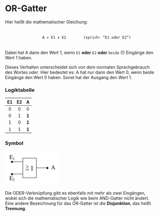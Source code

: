 
<style>
pre{
 text-align:center;
 padding:20px;
}
</style>


#  OR-Gatter

Hier heißt die mathematischer Gleichung:



```
     A = E1 ∨ E2		(sprich: “E1 oder E2“)

```

Dabei hat A dann den Wert 1, wenn `E1` **oder** `E2` **oder** `beide` (!) Eingänge den Wert 1 haben. 

Dieses Verhalten
unterscheidet sich von dem normalen Sprachgebrauch 
des Wortes *oder*. Hier bedeutet es: A hat nur dann 
den Wert 0, wenn beide Eingänge den Wert 0 haben. 
Sonst hat der Ausgang den Wert 1.
 



### Logiktabelle

|    E1    |    E2    |     A    |
|:--------:|:--------:|:--------:|
| 0        |      0   |    0     |
| 0        |      1   |  **1**   |
| 1        |      0   |  **1**   |
| 1        |      1   |  **1**   |


### Symbol

![ODER Gatter](img01.png)

Die ODER-Verknüpfung gibt es ebenfalls mit mehr als zwei Eingängen, wobei sich die mathematischer Logik wie beim AND-Gatter nicht ändert. Eine andere Bezeichnung für das OR-Gatter ist die **Disjunktion**, das heißt **Trennung**.


